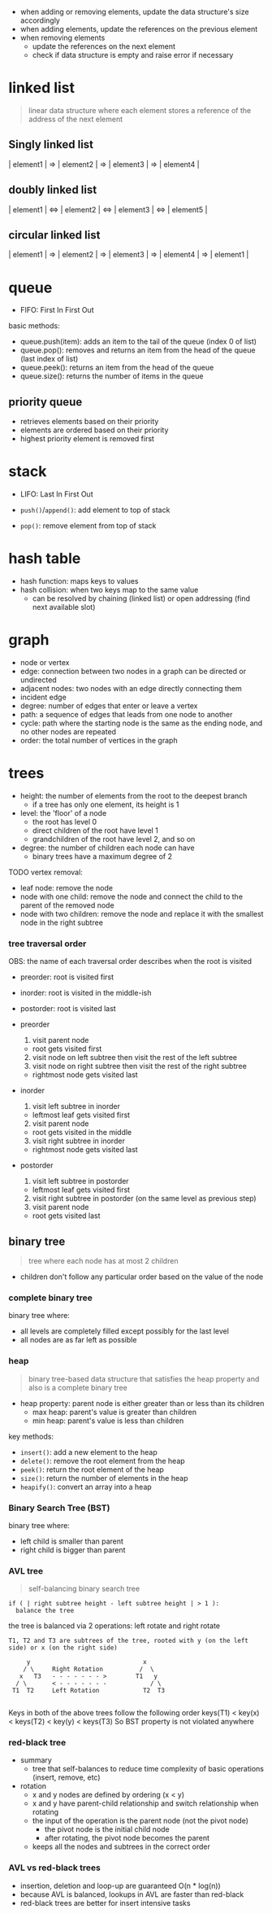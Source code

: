 
- when adding or removing elements, update the data structure's size accordingly
- when adding elements, update the references on the previous element
- when removing elements
  - update the references on the next element
  - check if data structure is empty and raise error if necessary

# linked list

> linear data structure where each element stores a reference of the address of the next element

## Singly linked list

| element1 | => | element2 | => | element3 | => | element4 |

## doubly linked list

| element1 | <=> | element2 | <=> | element3 | <=> | element5 |

## circular linked list

| element1 | => | element2 | => | element3 | => | element4 | => | element1 |

# queue

- FIFO: First In First Out

basic methods:
- queue.push(item): adds an item to the tail of the queue (index 0 of list)
- queue.pop(): removes and returns an item from the head of the queue (last index of list)
- queue.peek(): returns an item from the head of the queue
- queue.size(): returns the number of items in the queue

## priority queue

- retrieves elements based on their priority
- elements are ordered based on their priority
- highest priority element is removed first

# stack

- LIFO: Last In First Out

- `push()`/`append()`: add element to top of stack
- `pop()`: remove element from top of stack

# hash table

- hash function: maps keys to values
- hash collision: when two keys map to the same value
  - can be resolved by chaining (linked list) or open addressing (find next available slot)

# graph

- node or vertex
- edge: connection between two nodes in a graph can be directed or undirected
- adjacent nodes: two nodes with an edge directly connecting them
- incident edge
- degree: number of edges that enter or leave a vertex
- path: a sequence of edges that leads from one node to another
- cycle: path where the starting node is the same as the ending node, and no other nodes are repeated
- order: the total number of vertices in the graph

<!--adjacency matrix-->

# trees

- height: the number of elements from the root to the deepest branch
  - if a tree has only one element, its height is 1
- level: the 'floor' of a node
  - the root has level 0
  - direct children of the root have level 1
  - grandchildren of the root have level 2, and so on
- degree: the number of children each node can have
  - binary trees have a maximum degree of 2


TODO
vertex removal:
- leaf node: remove the node
- node with one child: remove the node and connect the child to the parent of the removed node
- node with two children: remove the node and replace it with the smallest node in the right subtree

### tree traversal order

OBS: the name of each traversal order describes when the root is visited

- preorder: root is visited first
- inorder: root is visited in the middle-ish
- postorder: root is visited last

- preorder
  1. visit parent node
    - root gets visited first
  2. visit node on left subtree then visit the rest of the left subtree
  3. visit node on right subtree then visit the rest of the right subtree
    - rightmost node gets visited last
- inorder
  1. visit left subtree in inorder
    - leftmost leaf gets visited first
  2. visit parent node
    - root gets visited in the middle
  3. visit right subtree in inorder
    - rightmost node gets visited last
- postorder
  1. visit left subtree in postorder
    - leftmost leaf gets visited first
  2. visit right subtree in postorder (on the same level as previous step)
  3. visit parent node
    - root gets visited last


## binary tree

> tree where each node has at most 2 children

- children don't follow any particular order based on the value of the node

### complete binary tree

binary tree where:
- all levels are completely filled except possibly for the last level
- all nodes are as far left as possible

### heap

> binary tree-based data structure that satisfies the heap property and also is a complete binary tree

- heap property: parent node is either greater than or less than its children
  - max heap: parent's value is greater than children
  - min heap: parent's value is less than children

key methods:
- `insert()`: add a new element to the heap
- `delete()`: remove the root element from the heap
- `peek()`: return the root element of the heap
- `size()`: return the number of elements in the heap
- `heapify()`: convert an array into a heap

### Binary Search Tree (BST)

binary tree where:
- left child is smaller than parent
- right child is bigger than parent


### AVL tree

> self-balancing binary search tree

```
if ( | right subtree height - left subtree height | > 1 ):
  balance the tree
```

the tree is balanced via 2 operations: left rotate and right rotate

```
T1, T2 and T3 are subtrees of the tree, rooted with y (on the left side) or x (on the right side)

     y                               x
    / \     Right Rotation          /  \
   x   T3   - - - - - - - >        T1   y
  / \       < - - - - - - -            / \
 T1  T2     Left Rotation            T2  T3
 
```

Keys in both of the above trees follow the following order
keys(T1) < key(x) < keys(T2) < key(y) < keys(T3)
So BST property is not violated anywhere

### red-black tree

- summary
  - tree that self-balances to reduce time complexity of basic operations (insert, remove, etc)
- rotation
  - x and y nodes are defined by ordering (x < y)
  - x and y have parent-child relationship and switch relationship when rotating
  - the input of the operation is the parent node (not the pivot node)
    - the pivot node is the initial child node
    - after rotating, the pivot node becomes the parent
  - keeps all the nodes and subtrees in the correct order


### AVL vs red-black trees

- insertion, deletion and loop-up are guaranteed O(n * log(n))
- because AVL is balanced, lookups in AVL are faster than red-black
- red-black trees are better for insert intensive tasks
